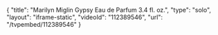 {
    "title": "Marilyn Miglin Gypsy Eau de Parfum 3.4 fl. oz.",
    "type": "solo",
    "layout": "iframe-static",
    "videoId": "112389546",
    "url": "\/tvpembed\/112389546"
}